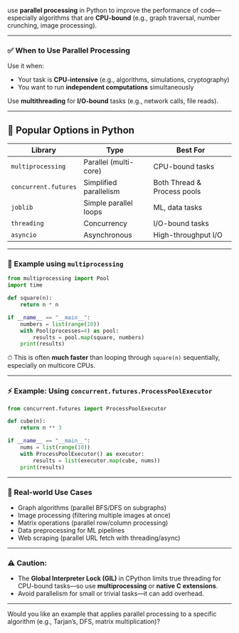  use **parallel processing** in Python to improve the performance of code—especially algorithms that are **CPU-bound** (e.g., graph traversal, number crunching, image processing).

---

### ✅ **When to Use Parallel Processing**

Use it when:

* Your task is **CPU-intensive** (e.g., algorithms, simulations, cryptography)
* You want to run **independent computations** simultaneously

Use **multithreading** for **I/O-bound** tasks (e.g., network calls, file reads).

---

## 🔧 Popular Options in Python

| Library              | Type                   | Best For                    |
| -------------------- | ---------------------- | --------------------------- |
| `multiprocessing`    | Parallel (multi-core)  | CPU-bound tasks             |
| `concurrent.futures` | Simplified parallelism | Both Thread & Process pools |
| `joblib`             | Simple parallel loops  | ML, data tasks              |
| `threading`          | Concurrency            | I/O-bound tasks             |
| `asyncio`            | Asynchronous           | High-throughput I/O         |

---

### 🧪 Example using `multiprocessing`

```python
from multiprocessing import Pool
import time

def square(n):
    return n * n

if __name__ == "__main__":
    numbers = list(range(10))
    with Pool(processes=4) as pool:
        results = pool.map(square, numbers)
    print(results)
```

⏱ This is often **much faster** than looping through `square(n)` sequentially, especially on multicore CPUs.

---

### ⚡ Example: Using `concurrent.futures.ProcessPoolExecutor`

```python
from concurrent.futures import ProcessPoolExecutor

def cube(n):
    return n ** 3

if __name__ == "__main__":
    nums = list(range(10))
    with ProcessPoolExecutor() as executor:
        results = list(executor.map(cube, nums))
    print(results)
```

---

### 🚀 Real-world Use Cases

* Graph algorithms (parallel BFS/DFS on subgraphs)
* Image processing (filtering multiple images at once)
* Matrix operations (parallel row/column processing)
* Data preprocessing for ML pipelines
* Web scraping (parallel URL fetch with threading/async)

---

### ⚠️ Caution:

* The **Global Interpreter Lock (GIL)** in CPython limits true threading for CPU-bound tasks—so use **multiprocessing** or **native C extensions**.
* Avoid parallelism for small or trivial tasks—it can add overhead.

---

Would you like an example that applies parallel processing to a specific algorithm (e.g., Tarjan’s, DFS, matrix multiplication)?
